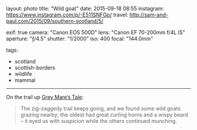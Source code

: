 layout: photo
title: "Wild goat"
date: 2015-09-18 08:55
instagram: https://www.instagram.com/p/-E511SNFGp/
travel: http://sam-and-paul.com/2015/09/southern-scotland/5/

exif: true
camera: "Canon EOS 500D"
lens: "Canon EF 70-200mm f/4L IS"
aperture: "ƒ/4.5"
shutter: "1/2000"
iso: 400
focal: "144.0mm"

tags:
  - scotland
  - scottish-borders
  - wildlife
  - mammal
---

On the trail up [Grey Mare’s Tale](http://sam-and-paul.com/2015/09/southern-scotland/5/):

> The zig-zaggedy trail keeps going, and we found some wild goats grazing nearby; the oldest had great curling horns and a wispy beard – it eyed us with suspicion while the others continued munching.
